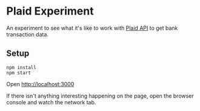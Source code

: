 # Plaid Experiment

An experiment to see what it's like to work with [Plaid API](https://plaid.com/docs/api/) to get bank transaction data.

## Setup

```
npm install
npm start
```

Open [http://localhost:3000](http://localhost:3000)

If there isn't anything interesting happening on the page, open the browser console and watch the network tab.
